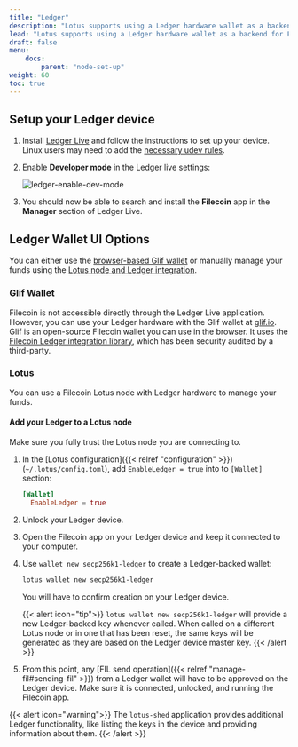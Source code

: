 ```yaml
---
title: "Ledger"
description: "Lotus supports using a Ledger hardware wallet as a backend for FIL transfers. The Ledger Hardware Filecoin integration does not currently support BLS addresses, only `secp256k1`. BLS support is on the project roadmap and will be added soon. To set up your Ledger device, follow the steps below."
lead: "Lotus supports using a Ledger hardware wallet as a backend for FIL transfers. The Ledger Hardware Filecoin integration does not currently support BLS addresses, only `secp256k1`. BLS support is on the project roadmap and will be added soon. To set up your Ledger device, follow the steps below."
draft: false
menu:
    docs:
        parent: "node-set-up"
weight: 60
toc: true
---
```


## Setup your Ledger device

1. Install [Ledger Live](https://www.ledger.com/start/) and follow the instructions to set up your device. Linux users may need to add the [necessary udev rules](https://support.ledger.com/hc/en-us/articles/115005165269-Fix-connection-issues).
1. Enable **Developer mode** in the Ledger live settings:

   ![ledger-enable-dev-mode](../images/ledger.png)

1. You should now be able to search and install the **Filecoin** app in the **Manager** section of Ledger Live.


## Ledger Wallet UI Options

You can either use the [browser-based Glif wallet](#glif-wallet) or manually manage your funds using the [Lotus node and Ledger integration](#lotus).

### Glif Wallet

Filecoin is not accessible directly through the Ledger Live application. However, you can use your Ledger hardware with the Glif wallet at [glif.io](https://glif.io). Glif is an open-source Filecoin wallet you can use in the browser. It uses the [Filecoin Ledger integration library](https://github.com/Zondax/ledger-filecoin/), which has been security audited by a third-party.

### Lotus

You can use a Filecoin Lotus node with Ledger hardware to manage your funds.

#### Add your Ledger to a Lotus node

Make sure you fully trust the Lotus node you are connecting to.

1. In the [Lotus configuration]({{< relref "configuration" >}}) (`~/.lotus/config.toml`), add `EnableLedger = true` into to `[Wallet]` section:

   ```toml
   [Wallet]
     EnableLedger = true
   ```

1. Unlock your Ledger device.
1. Open the Filecoin app on your Ledger device and keep it connected to your computer.
1. Use `wallet new secp256k1-ledger` to create a Ledger-backed wallet:

   ```sh
   lotus wallet new secp256k1-ledger
   ```

   You will have to confirm creation on your Ledger device.

   {{< alert icon="tip">}}
   `lotus wallet new secp256k1-ledger` will provide a new Ledger-backed key whenever called. When called on a different Lotus node or in one that has been reset, the same keys will be generated as they are based on the Ledger device master key.
   {{< /alert >}}

1. From this point, any [FIL send operation]({{< relref "manage-fil#sending-fil" >}}) from a Ledger wallet will have to be approved on the Ledger device. Make sure it is connected, unlocked, and running the Filecoin app.

{{< alert icon="warning">}}
The `lotus-shed` application provides additional Ledger functionality, like listing the keys in the device and providing information about them.
{{< /alert >}}
